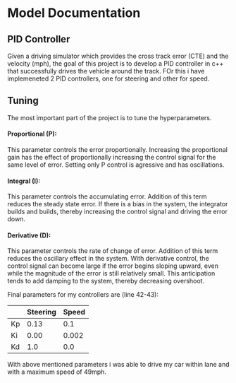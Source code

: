 [//]: # (Image References)

[code1]: ./img/1.PNG "Code 1"

# Model Documentation
## PID Controller

Given a driving simulator which provides the cross track error (CTE) and the velocity (mph), the goal of this project is to develop a PID controller in c++ that successfully drives the vehicle around the track. FOr this i have implemeneted 2 PID controllers, one for steering and other for speed.

## Tuning
The most important part of the project is to tune the hyperparameters. 

#### Proportional (P): 
This parameter controls the error proportionally. Increasing the proportional gain has the effect of proportionally increasing the control signal for the same level of error. Setting only P control is agressive and has oscillations.

#### Integral (I): 
This parameter controls the accumulating error. Addition of this term reduces the steady state error. If there is a bias in the system, the integrator builds and builds, thereby increasing the control signal and driving the error down. 

#### Derivative (D): 
This parameter controls the rate of change of error. Addition of this term reduces the oscillary effect in  the system. With derivative control, the control signal can become large if the error begins sloping upward, even while the magnitude of the error is still relatively small. This anticipation tends to add damping to the system, thereby decreasing overshoot.

Final parameters for my controllers are (line 42-43): 
  
|   | Steering  | Speed  |
|---|---|---|
| Kp  |  0.13 |  0.1 |
| Ki  | 0.00  |  0.002 |
| Kd  | 1.0  |  0.0 |

With above mentioned parameters i was able to drive my car within lane and with a maximum speed of 49mph.
